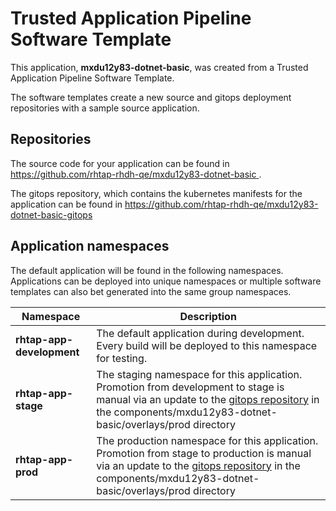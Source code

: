 # Trusted Application Pipeline Software Template

This application, **mxdu12y83-dotnet-basic**, was created from a Trusted Application Pipeline Software Template.

The software templates create a new source and gitops deployment repositories with a sample source application. 

## Repositories

The source code for your application can be found in [https://github.com/rhtap-rhdh-qe/mxdu12y83-dotnet-basic ](https://github.com/rhtap-rhdh-qe/mxdu12y83-dotnet-basic ).
 
The gitops repository, which contains the kubernetes manifests for the application can be found in 
[https://github.com/rhtap-rhdh-qe/mxdu12y83-dotnet-basic-gitops ](https://github.com/rhtap-rhdh-qe/mxdu12y83-dotnet-basic-gitops ) 

## Application namespaces 

The default application will be found in the following namespaces. Applications can be deployed into unique namespaces or multiple software templates can also bet generated into the same group namespaces.  

|  Namespace   |  Description   |  
| -------- | -------- |   
| **rhtap-app-development** | The default application during development. Every build will be deployed to this namespace for testing. | 
| **rhtap-app-stage** | The staging namespace for this application. Promotion from development to stage is manual via an update to the [gitops repository](https://github.com/rhtap-rhdh-qe/mxdu12y83-dotnet-basic-gitops ) in the components/mxdu12y83-dotnet-basic/overlays/prod directory |  
| **rhtap-app-prod** | The production namespace for this application. Promotion from stage to production is manual via an update to the [gitops repository](https://github.com/rhtap-rhdh-qe/mxdu12y83-dotnet-basic-gitops ) in the components/mxdu12y83-dotnet-basic/overlays/prod directory | 